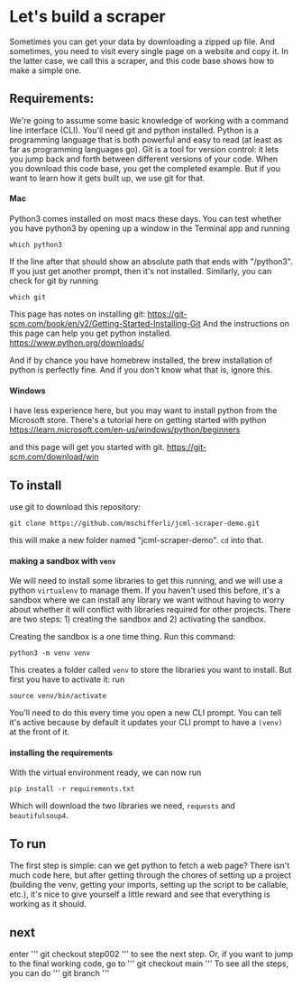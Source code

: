 # Let's build a scraper

Sometimes you can get your data by downloading a zipped up file. And sometimes, you need to visit every single page on a website and copy it. In the latter case, we call this a scraper, and this code base shows how to make a simple one. 


## Requirements: 
We're going to assume some basic knowledge of working with a command line interface (CLI). You'll need git and python installed. Python is a programming language that is both powerful and easy to read (at least as far as programming languages go). Git is a tool for version control: it lets you jump back and forth between different versions of your code. When you download this code base, you get the completed example. But if you want to learn how it gets built up, we use git for that. 

#### Mac
Python3 comes installed on most macs these days. You can test whether you have python3 by opening up a window in the Terminal app and running 
```
which python3
```
If the line after that should show an absolute path that ends with "/python3". If you just get another prompt, then it's not installed. Similarly, you can check for git by running 
```
which git
```

This page has notes on installing git: 
https://git-scm.com/book/en/v2/Getting-Started-Installing-Git
And the instructions on this page can help you get python installed. 
https://www.python.org/downloads/

And if by chance you have homebrew installed, the brew installation of python is perfectly fine. And if you don't know what that is, ignore this. 


#### Windows
I have less experience here, but you may want to install python from the Microsoft store. There's a tutorial here on 
getting started with python
https://learn.microsoft.com/en-us/windows/python/beginners

and this page will get you started with git. 
https://git-scm.com/download/win



## To install

use git to download this repository: 
```
git clone https://github.com/mschifferli/jcml-scraper-demo.git
```
this will make a new folder named "jcml-scraper-demo". `cd` into that. 

#### making a sandbox with `venv`

We will need to install some libraries to get this running, and we will use a python `virtualenv` to manage them. If you haven't used this before, it's a sandbox where we can install any library we want without having to worry about whether it will conflict with libraries required for other projects. There are two steps: 1) creating the sandbox and 2) activating the sandbox. 

Creating the sandbox is a one time thing. Run this command:
```
python3 -m venv venv
```
This creates a folder called `venv` to store the libraries you want to install. But first you have to activate it: run 
```
source venv/bin/activate
```
You'll need to do this every time you open a new CLI prompt. You can tell it's active because by default it updates your CLI prompt to have a `(venv) ` at the front of it. 

#### installing the requirements

With the virtual environment ready, we can now run
```
pip install -r requirements.txt
```
Which will download the two libraries we need, `requests` and `beautifulsoup4`. 


## To run

The first step is simple: can we get python to fetch a web page? There isn't much code here, but after getting through the chores of setting up a project (building the venv, getting your imports, setting up the script to be callable, etc.), it's nice to give yourself a little reward and see that everything is working as it should. 


## next

enter 
'''
git checkout step002
''' 
to see the next step. Or, if you want to jump to the final working code, go to 
'''
git checkout main
'''
To see all the steps, you can do
'''
git branch
'''


